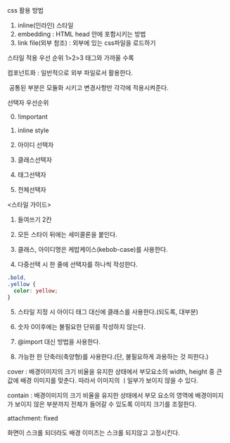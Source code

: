 css 활용 방법

1. inline(인라인) 스타일
2. embedding : HTML head 안에 포함시키는 방법
3. link file(외부 참조) : 외부에 있는 css파일을 로드하기

스타일 적용 우선 순위 1>2>3 태그와 가까울 수록 



컴포넌트화 : 일반적으로 외부 파일로서 활용한다.

​					공통된 부분은 모듈화 시키고 변경사항만 각각에 적용시켜준다.



선택자 우선순위

0. !important

1. inline style
2. 아이디 선택자

3. 클래스선택자

4. 태그선택자

5. 전체선택자



<스타일 가이드>

1. 들여쓰기 2칸

2. 모든 스타이 뒤에는 세미콜론을 붙인다.

3. 클래스, 아이디명은 케밥케이스(kebob-case)를 사용한다.

4. 다중선택 시 한 줄에 선택자를 하나씩 작성한다.

```css
.bold,
.yellow {
  color: yellow;
}
```

5. 스타일 지정 시 아이디 태그 대신에 클래스를 사용한다.(되도록, 대부분)
6. 숫자 0이후에는 불필요한 단위를 작성하지 않는다.

7. @import 대신 <link> 방법을 사용한다.
8. 가능한 한 단축러(축양형)를 사용한다.(단, 불필요하게 과용하는 것 피한다.)



cover : 배경이미지의 크기 비율을 유지한 상태에서 부모요소의 width, height 중 큰 값에 배경 이미지를 맞춘다. 따라서 이미지의 ㅣ일부가 보이지 않을 수 있다.

contain : 배경이미지의 크기 비율을 유지한 상태에서 부모 요소의 영역에 배경이미지가 보이지 않은 부분까지 전체가 들어갈 수 있도록 이미지 크기를 조절한다.

attachment: fixed

화면이 스크롤 되더라도 배경 이미즈는 스크롤 되지않고 고정시킨다.
